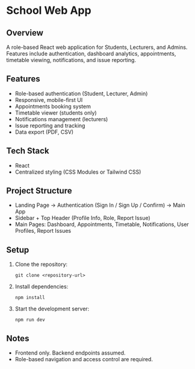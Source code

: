 # School Web App

## Overview
A role-based React web application for Students, Lecturers, and Admins. Features include authentication, dashboard analytics, appointments, timetable viewing, notifications, and issue reporting.

## Features
- Role-based authentication (Student, Lecturer, Admin)
- Responsive, mobile-first UI
- Appointments booking system
- Timetable viewer (students only)
- Notifications management (lecturers)
- Issue reporting and tracking
- Data export (PDF, CSV)

## Tech Stack
- React
- Centralized styling (CSS Modules or Tailwind CSS)

## Project Structure
- Landing Page → Authentication (Sign In / Sign Up / Confirm) → Main App
- Sidebar + Top Header (Profile Info, Role, Report Issue)
- Main Pages: Dashboard, Appointments, Timetable, Notifications, User Profiles, Report Issues

## Setup
1. Clone the repository:
    ```
    git clone <repository-url>
    ```
2. Install dependencies:
    ```
    npm install
    ```
3. Start the development server:
    ```
    npm run dev
    ```

## Notes
- Frontend only. Backend endpoints assumed.
- Role-based navigation and access control are required.
